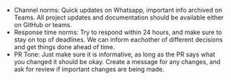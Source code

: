 - Channel norms: Quick updates on Whatsapp, important info archived on Teams. All project updates and documentation should be available either on GitHub or teams.
- Response time norms: Try to respond within 24 hours, and make sure to stay on top of deadlines. We can inform eachother of different decisions and get things done ahead of time.
- PR Tone: Just make sure it is informative, as long as the PR says what you changed it should be okay. Create a message for any changes, and ask for review if important changes are being made.
